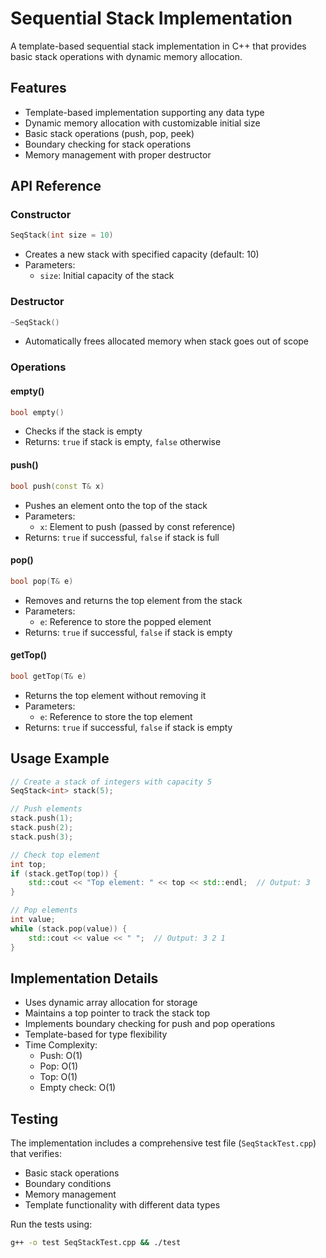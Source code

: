 # Sequential Stack Implementation

A template-based sequential stack implementation in C++ that provides basic stack operations with dynamic memory allocation.

## Features

- Template-based implementation supporting any data type
- Dynamic memory allocation with customizable initial size
- Basic stack operations (push, pop, peek)
- Boundary checking for stack operations
- Memory management with proper destructor

## API Reference

### Constructor
```cpp
SeqStack(int size = 10)
```
- Creates a new stack with specified capacity (default: 10)
- Parameters:
  - `size`: Initial capacity of the stack

### Destructor
```cpp
~SeqStack()
```
- Automatically frees allocated memory when stack goes out of scope

### Operations

#### empty()
```cpp
bool empty()
```
- Checks if the stack is empty
- Returns: `true` if stack is empty, `false` otherwise

#### push()
```cpp
bool push(const T& x)
```
- Pushes an element onto the top of the stack
- Parameters:
  - `x`: Element to push (passed by const reference)
- Returns: `true` if successful, `false` if stack is full

#### pop()
```cpp
bool pop(T& e)
```
- Removes and returns the top element from the stack
- Parameters:
  - `e`: Reference to store the popped element
- Returns: `true` if successful, `false` if stack is empty

#### getTop()
```cpp
bool getTop(T& e)
```
- Returns the top element without removing it
- Parameters:
  - `e`: Reference to store the top element
- Returns: `true` if successful, `false` if stack is empty

## Usage Example

```cpp
// Create a stack of integers with capacity 5
SeqStack<int> stack(5);

// Push elements
stack.push(1);
stack.push(2);
stack.push(3);

// Check top element
int top;
if (stack.getTop(top)) {
    std::cout << "Top element: " << top << std::endl;  // Output: 3
}

// Pop elements
int value;
while (stack.pop(value)) {
    std::cout << value << " ";  // Output: 3 2 1
}
```

## Implementation Details

- Uses dynamic array allocation for storage
- Maintains a top pointer to track the stack top
- Implements boundary checking for push and pop operations
- Template-based for type flexibility
- Time Complexity:
  - Push: O(1)
  - Pop: O(1)
  - Top: O(1)
  - Empty check: O(1)

## Testing

The implementation includes a comprehensive test file (`SeqStackTest.cpp`) that verifies:
- Basic stack operations
- Boundary conditions
- Memory management
- Template functionality with different data types

Run the tests using:
```bash
g++ -o test SeqStackTest.cpp && ./test
```
